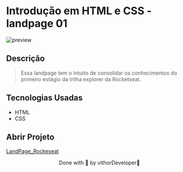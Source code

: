 
# Introdução em HTML e CSS - landpage 01

![preview](https://user-images.githubusercontent.com/116108525/203446783-2195c385-9bd7-4b5f-a48f-2c044c354518.png)
## Descrição

 > Essa landpage tem o intuito de consolidar os conhecimentos do primeiro estágio da trilha explorer da Rocketseat.

## Tecnologias Usadas 

* HTML
* CSS
## Abrir Projeto

<a href="https://land-page-01.vercel.app" target="_blank">LandPage_Rockeseat</a>[]()

<p align="center">Done with 💜 by vithorDeveloper👋</p>
